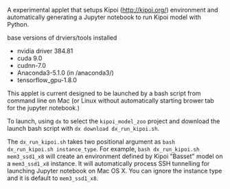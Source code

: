 A experimental applet that setups Kipoi (http://kipoi.org/) environment and
automatically generating a Jupyter notebook to run Kipoi model with Python.

base versions of drviers/tools installed

- nvidia driver 384.81
- cuda 9.0
- cudnn-7.0
- Anaconda3-5.1.0 (in /anaconda3/)
- tensorflow_gpu-1.8.0

This applet is current designed to be launched by a bash script from command line on Mac (or Linux without
automatically starting brower tab for the jupyter notebook.)

To launch, using `dx` to select the `kipoi_model_zoo` project and download the launch bash script with
`dx download dx_run_kipoi.sh`.

The `dx_run_kipoi.sh` takes two positional argument as `bash dx_run_kipoi.sh instance_type`.
For example, `bash dx_run_kipoi.sh mem3_ssd1_x8` will create an environment defined by Kipoi
"Basset" model on a `mem3_ssd1_x8` instance.  It will automatically process SSH tunnelling for launching
Jupyter notebook on Mac OS X. You can ignore the instance type and it is default to `mem3_ssd1_x8`.



